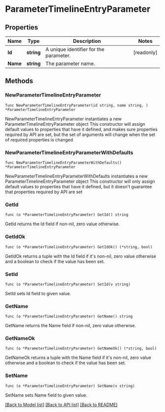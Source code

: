 # ParameterTimelineEntryParameter

## Properties

Name | Type | Description | Notes
------------ | ------------- | ------------- | -------------
**Id** | **string** | A unique identifier for the parameter. | [readonly] 
**Name** | **string** | The parameter name. | 

## Methods

### NewParameterTimelineEntryParameter

`func NewParameterTimelineEntryParameter(id string, name string, ) *ParameterTimelineEntryParameter`

NewParameterTimelineEntryParameter instantiates a new ParameterTimelineEntryParameter object
This constructor will assign default values to properties that have it defined,
and makes sure properties required by API are set, but the set of arguments
will change when the set of required properties is changed

### NewParameterTimelineEntryParameterWithDefaults

`func NewParameterTimelineEntryParameterWithDefaults() *ParameterTimelineEntryParameter`

NewParameterTimelineEntryParameterWithDefaults instantiates a new ParameterTimelineEntryParameter object
This constructor will only assign default values to properties that have it defined,
but it doesn't guarantee that properties required by API are set

### GetId

`func (o *ParameterTimelineEntryParameter) GetId() string`

GetId returns the Id field if non-nil, zero value otherwise.

### GetIdOk

`func (o *ParameterTimelineEntryParameter) GetIdOk() (*string, bool)`

GetIdOk returns a tuple with the Id field if it's non-nil, zero value otherwise
and a boolean to check if the value has been set.

### SetId

`func (o *ParameterTimelineEntryParameter) SetId(v string)`

SetId sets Id field to given value.


### GetName

`func (o *ParameterTimelineEntryParameter) GetName() string`

GetName returns the Name field if non-nil, zero value otherwise.

### GetNameOk

`func (o *ParameterTimelineEntryParameter) GetNameOk() (*string, bool)`

GetNameOk returns a tuple with the Name field if it's non-nil, zero value otherwise
and a boolean to check if the value has been set.

### SetName

`func (o *ParameterTimelineEntryParameter) SetName(v string)`

SetName sets Name field to given value.



[[Back to Model list]](../README.md#documentation-for-models) [[Back to API list]](../README.md#documentation-for-api-endpoints) [[Back to README]](../README.md)


